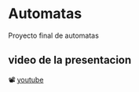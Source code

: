 # Automatas
Proyecto final de automatas


## video de la presentacion

📽️ [youtube](https://www.youtube.com/watch?v=prI_HSZKIhM)
